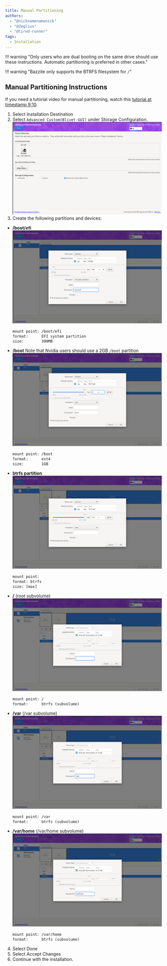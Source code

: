```yaml
---
title: Manual Partitioning
authors:
  - "@nicknamenamenick"
  - "@Zeglius"
  - "@tired-runner"
tags:
  - Installation
---
```


<!-- ANCHOR: METADATA -->
<!--{"url_discourse": "https://universal-blue.discourse.group/docs?topic=2495", "fetched_at": "2024-09-03 16:43:22.238775+00:00"}-->
<!-- ANCHOR_END: METADATA -->

!!! warning "Only users who are dual booting on the same drive should use these instructions. Automatic partitioning is preferred in other cases."

!!! warning "Bazzite only supports the BTRFS filesystem for `/`"

## Manual Partitioning Instructions

If you need a tutorial video for manual partitioning, watch this [tutorial at timestamp 9:10](https://www.youtube.com/watch?v=JxPsKhJGTrs&t=550s).

1.  Select Installation Destination
2.  Select `Advanced Custom(Blivet-GUI)` under Storage Configuration.
![Selecting manual partitioning](../../img/select_manual_partitioning.png)
3.  Create the following partitions and devices:
  -  **/boot/efi**
     ![EFI partition](../../img/efi_partition.png)
     ```
     mount point: /boot/efi
     format:      EFI system partition
     size:        300MB
     ```
  - **/boot**
    Note that Nvidia users should use a 2GB `/boot` partition
    ![boot partition](../../img/boot_partition.png)
    ```
    mount point: /boot
    format:      ext4
    size:        1GB
    ```
  - **btrfs partition**
    ![btrfs partition](../../img/btrfs_partition.png)
    ```
    mount point:
    format: btrfs
    size: [max]
    ```
  - **/** (root subvolume)
    ![/ subvolume](../../img/root_subvolume.png)
    ```
    mount point: /
    format:      btrfs (subvolume)
    ```
  - **/var** (/var subvolume)
    ![/var subvolume](../../img/var_subvolume.png)
    ```
    mount point: /var
    format:      btrfs (subvolume)
    ```
  - **/var/home** (/var/home subvolume)
    ![/var/home subvolume](../../img/var_home_subvolume.png)
    ```
    mount point: /var/home
    format:      btrfs (subvolume)
    ```
4.  Select Done
5.  Select Accept Changes
6.  Continue with the installation.
